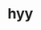 <html>
<body>
<h1>hyy</h1>
<script type='text/javascript'>
	function initEmbeddedMessaging() {
		try {
			embeddedservice_bootstrap.settings.language = 'en_US'; // For example, enter 'en' or 'en-US'

			embeddedservice_bootstrap.init(
				'00DdM000005UzRO',
				'forClientSIte',
				'https://raptbottechnologiespvtltd24-dev-ed.develop.my.site.com/ESWforClientSIte1747906549907',
				{
					scrt2URL: 'https://raptbottechnologiespvtltd24-dev-ed.develop.my.salesforce-scrt.com'
				}
			);
		} catch (err) {
			console.error('Error loading Embedded Messaging: ', err);
		}
	};
</script>
<script type='text/javascript' src='https://raptbottechnologiespvtltd24-dev-ed.develop.my.site.com/ESWforClientSIte1747906549907/assets/js/bootstrap.min.js' onload='initEmbeddedMessaging()'></script>

</body>
</html>
